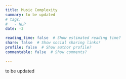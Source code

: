 ```yaml
---
title: Music Complexity
summary: to be updated
# tags:
#   - NLP
date: -3

reading_time: false  # Show estimated reading time?
share: false  # Show social sharing links?
profile: false  # Show author profile?
commentable: false  # Show comments?

---
```

to be updated
